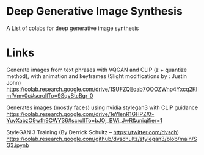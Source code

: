 # Deep Generative Image Synthesis
A List of colabs for deep generative image synthesis


# Links
Generate images from text phrases with VQGAN and CLIP (z + quantize method), with animation and keyframes (Slight modifications by : Justin John)
https://colab.research.google.com/drive/1SUFZQEoab7OOOZWnp4Yxcq2KImfVmv0c#scrollTo=9SqvStcBgr_0

Generates images (mostly faces) using nvidia stylegan3 with CLIP guidance
https://colab.research.google.com/drive/1eYlenR1GHPZXt-YuvXabzO9wfh9CWY36#scrollTo=bJOj_BWi_JwR&uniqifier=1

StyleGAN 3 Training (By Derrick Schultz – https://twitter.com/dvsch)
https://colab.research.google.com/github/dvschultz/stylegan3/blob/main/SG3.ipynb
